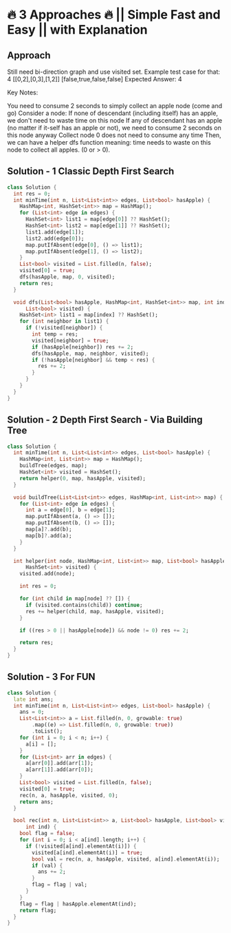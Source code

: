 # 🔥 3 Approaches 🔥 || Simple Fast and Easy || with Explanation

## Approach

Still need bi-direction graph and use visited set. Example test case for that:
4
[[0,2],[0,3],[1,2]]
[false,true,false,false]
Expected Answer: 4

Key Notes:

You need to consume 2 seconds to simply collect an apple node (come and go)
Consider a node:
If none of descendant (including itself) has an apple, we don't need to waste time on this node
If any of descendant has an apple (no matter if it-self has an apple or not), we need to consume 2 seconds on this node anyway
Collect node 0 does not need to consume any time
Then, we can have a helper dfs function meaning: time needs to waste on this node to collect all apples. (0 or > 0).

## Solution - 1 Classic Depth First Search

```dart
class Solution {
  int res = 0;
  int minTime(int n, List<List<int>> edges, List<bool> hasApple) {
    HashMap<int, HashSet<int>> map = HashMap();
    for (List<int> edge in edges) {
      HashSet<int> list1 = map[edge[0]] ?? HashSet();
      HashSet<int> list2 = map[edge[1]] ?? HashSet();
      list1.add(edge[1]);
      list2.add(edge[0]);
      map.putIfAbsent(edge[0], () => list1);
      map.putIfAbsent(edge[1], () => list2);
    }
    List<bool> visited = List.filled(n, false);
    visited[0] = true;
    dfs(hasApple, map, 0, visited);
    return res;
  }

  void dfs(List<bool> hasApple, HashMap<int, HashSet<int>> map, int index,
      List<bool> visited) {
    HashSet<int> list1 = map[index] ?? HashSet();
    for (int neighbor in list1) {
      if (!visited[neighbor]) {
        int temp = res;
        visited[neighbor] = true;
        if (hasApple[neighbor]) res += 2;
        dfs(hasApple, map, neighbor, visited);
        if (!hasApple[neighbor] && temp < res) {
          res += 2;
        }
      }
    }
  }
}
```

## Solution - 2 Depth First Search - Via Building Tree

```dart
class Solution {
  int minTime(int n, List<List<int>> edges, List<bool> hasApple) {
    HashMap<int, List<int>> map = HashMap();
    buildTree(edges, map);
    HashSet<int> visited = HashSet();
    return helper(0, map, hasApple, visited);
  }

  void buildTree(List<List<int>> edges, HashMap<int, List<int>> map) {
    for (List<int> edge in edges) {
      int a = edge[0], b = edge[1];
      map.putIfAbsent(a, () => []);
      map.putIfAbsent(b, () => []);
      map[a]?.add(b);
      map[b]?.add(a);
    }
  }

  int helper(int node, HashMap<int, List<int>> map, List<bool> hasApple,
      HashSet<int> visited) {
    visited.add(node);

    int res = 0;

    for (int child in map[node] ?? []) {
      if (visited.contains(child)) continue;
      res += helper(child, map, hasApple, visited);
    }

    if ((res > 0 || hasApple[node]) && node != 0) res += 2;

    return res;
  }
}
```

## Solution - 3 For FUN

```dart
class Solution {
  late int ans;
  int minTime(int n, List<List<int>> edges, List<bool> hasApple) {
    ans = 0;
    List<List<int>> a = List.filled(n, 0, growable: true)
        .map((e) => List.filled(n, 0, growable: true))
        .toList();
    for (int i = 0; i < n; i++) {
      a[i] = [];
    }
    for (List<int> arr in edges) {
      a[arr[0]].add(arr[1]);
      a[arr[1]].add(arr[0]);
    }
    List<bool> visited = List.filled(n, false);
    visited[0] = true;
    rec(n, a, hasApple, visited, 0);
    return ans;
  }

  bool rec(int n, List<List<int>> a, List<bool> hasApple, List<bool> visited,
      int ind) {
    bool flag = false;
    for (int i = 0; i < a[ind].length; i++) {
      if (!visited[a[ind].elementAt(i)]) {
        visited[a[ind].elementAt(i)] = true;
        bool val = rec(n, a, hasApple, visited, a[ind].elementAt(i));
        if (val) {
          ans += 2;
        }
        flag = flag | val;
      }
    }
    flag = flag | hasApple.elementAt(ind);
    return flag;
  }
}
```
